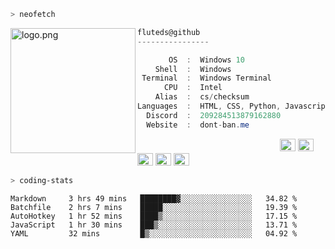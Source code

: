 ```zsh
> neofetch
```

<img align="left" src="https://github.com/fluteds.png" alt="logo.png" width="200"/> 

```csharp
fluteds@github
----------------

       OS  :  Windows 10
    Shell  :  Windows
 Terminal  :  Windows Terminal
      CPU  :  Intel
    Alias  :  cs/checksum
Languages  :  HTML, CSS, Python, Javascript
  Discord  :  209284513879162880
  Website  :  dont-ban.me
```

<p align="left">
  &nbsp; &nbsp; &nbsp; &nbsp; &nbsp;&nbsp; &nbsp; &nbsp; &nbsp; &nbsp;&nbsp; &nbsp; &nbsp; &nbsp; &nbsp; &nbsp; &nbsp; &nbsp; &nbsp; &nbsp; &nbsp;&nbsp; &nbsp; &nbsp; &nbsp; &nbsp;&nbsp; &nbsp; &nbsp; &nbsp; &nbsp;
  <img alt="#474342" src="https://via.placeholder.com/15/ADBAC7/000000?text=+" width="25" height="20" />
  <img alt="#fbedf6" src="https://via.placeholder.com/15/6CB6FF/000000?text=+" width="25" height="20" />
  <img alt="#c9594d" src="https://via.placeholder.com/15/F47067/000000?text=+" width="25" height="20" />
  <img alt="#f8b9b2" src="https://via.placeholder.com/15/DCBDFB/000000?text=+" width="25" height="20" />
  <img alt="#f8b9b2" src="https://via.placeholder.com/15/57ab5a/000000?text=+" width="25" height="20" />
</p>

```zsh
> coding-stats
```

<!--START_SECTION:waka-->
```text
Markdown     3 hrs 49 mins   ████████▓░░░░░░░░░░░░░░░░   34.82 % 
Batchfile    2 hrs 7 mins    █████░░░░░░░░░░░░░░░░░░░░   19.39 % 
AutoHotkey   1 hr 52 mins    ████▒░░░░░░░░░░░░░░░░░░░░   17.15 % 
JavaScript   1 hr 30 mins    ███▒░░░░░░░░░░░░░░░░░░░░░   13.71 % 
YAML         32 mins         █▒░░░░░░░░░░░░░░░░░░░░░░░   04.92 % 
```
<!--END_SECTION:waka-->
